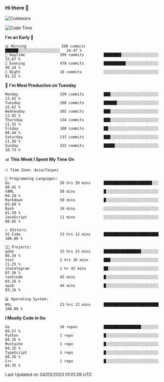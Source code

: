 ### Hi there 👋

![Codewars](https://www.codewars.com/users/omegaatt36/badges/small)

<!--START_SECTION:waka-->
![Code Time](http://img.shields.io/badge/Code%20Time-979%20hrs%2023%20mins-blue)

**I'm an Early 🐤** 

```text
🌞 Morning                290 commits         ██████░░░░░░░░░░░░░░░░░░░   24.47 % 
🌆 Daytime                399 commits         ████████░░░░░░░░░░░░░░░░░   33.67 % 
🌃 Evening                478 commits         ██████████░░░░░░░░░░░░░░░   40.34 % 
🌙 Night                  18 commits          ░░░░░░░░░░░░░░░░░░░░░░░░░   01.52 % 
```
📅 **I'm Most Productive on Tuesday** 

```text
Monday                   159 commits         ███░░░░░░░░░░░░░░░░░░░░░░   13.42 % 
Tuesday                  268 commits         ██████░░░░░░░░░░░░░░░░░░░   22.62 % 
Wednesday                165 commits         ███░░░░░░░░░░░░░░░░░░░░░░   13.92 % 
Thursday                 134 commits         ███░░░░░░░░░░░░░░░░░░░░░░   11.31 % 
Friday                   100 commits         ██░░░░░░░░░░░░░░░░░░░░░░░   08.44 % 
Saturday                 137 commits         ███░░░░░░░░░░░░░░░░░░░░░░   11.56 % 
Sunday                   222 commits         █████░░░░░░░░░░░░░░░░░░░░   18.73 % 
```


📊 **This Week I Spent My Time On** 

```text
🕑︎ Time Zone: Asia/Taipei

💬 Programming Languages: 
Go                       20 hrs 30 mins      ██████████████████████░░░   88.41 % 
YAML                     58 mins             █░░░░░░░░░░░░░░░░░░░░░░░░   04.20 % 
Markdown                 50 mins             █░░░░░░░░░░░░░░░░░░░░░░░░   03.60 % 
Bash                     19 mins             ░░░░░░░░░░░░░░░░░░░░░░░░░   01.39 % 
JavaScript               11 mins             ░░░░░░░░░░░░░░░░░░░░░░░░░   00.85 % 

🔥 Editors: 
VS Code                  23 hrs 12 mins      █████████████████████████   100.00 % 

🐱‍💻 Projects: 
gobe                     15 hrs 23 mins      █████████████████░░░░░░░░   66.34 % 
test                     2 hrs 36 mins       ███░░░░░░░░░░░░░░░░░░░░░░   11.25 % 
chatelegram              1 hr 42 mins        ██░░░░░░░░░░░░░░░░░░░░░░░   07.36 % 
leetcode                 45 mins             █░░░░░░░░░░░░░░░░░░░░░░░░   03.26 % 
epub                     44 mins             █░░░░░░░░░░░░░░░░░░░░░░░░   03.16 % 

💻 Operating System: 
WSL                      23 hrs 12 mins      █████████████████████████   100.00 % 
```

**I Mostly Code in Go** 

```text
Go                       16 repos            █████████████████░░░░░░░░   69.57 % 
Python                   1 repo              █░░░░░░░░░░░░░░░░░░░░░░░░   04.35 % 
Mustache                 1 repo              █░░░░░░░░░░░░░░░░░░░░░░░░   04.35 % 
TypeScript               1 repo              █░░░░░░░░░░░░░░░░░░░░░░░░   04.35 % 
C++                      1 repo              █░░░░░░░░░░░░░░░░░░░░░░░░   04.35 % 
```




 Last Updated on 24/03/2023 01:01:26 UTC
<!--END_SECTION:waka-->

<!--
**omegaatt36/omegaatt36** is a ✨ _special_ ✨ repository because its `README.md` (this file) appears on your GitHub profile.

Here are some ideas to get you started:

- 🔭 I’m currently working on ...
- 🌱 I’m currently learning ...
- 👯 I’m looking to collaborate on ...
- 🤔 I’m looking for help with ...
- 💬 Ask me about ...
- 📫 How to reach me: ...
- 😄 Pronouns: ...
- ⚡ Fun fact: ...
-->
